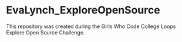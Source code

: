 # EvaLynch_ExploreOpenSource
This repository was created during the Girls Who Code College Loops Explore Open Source Challenge.
